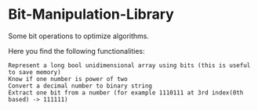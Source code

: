 # Bit-Manipulation-Library
Some bit operations to optimize algorithms. 

Here you find the following functionalities:

    Represent a long bool unidimensional array using bits (this is useful to save memory)
    Know if one number is power of two  
    Convert a decimal number to binary string  
    Extract one bit from a number (for example 1110111 at 3rd index(0th based) -> 111111)
